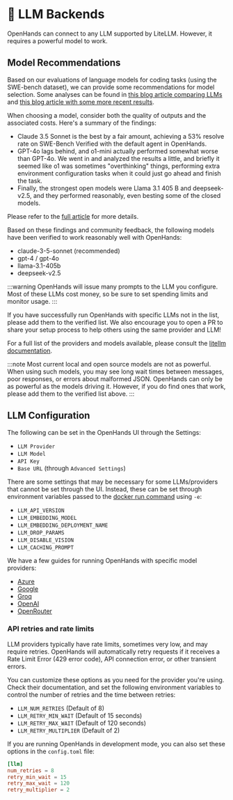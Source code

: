 # 🤖 LLM Backends

OpenHands can connect to any LLM supported by LiteLLM. However, it requires a powerful model to work.

## Model Recommendations

Based on our evaluations of language models for coding tasks (using the SWE-bench dataset), we can provide some recommendations for model selection. Some analyses can be found in [this blog article comparing LLMs](https://www.all-hands.dev/blog/evaluation-of-llms-as-coding-agents-on-swe-bench-at-30x-speed) and [this blog article with some more recent results](https://www.all-hands.dev/blog/openhands-codeact-21-an-open-state-of-the-art-software-development-agent).

When choosing a model, consider both the quality of outputs and the associated costs. Here's a summary of the findings:

- Claude 3.5 Sonnet is the best by a fair amount, achieving a 53% resolve rate on SWE-Bench Verified with the default agent in OpenHands.
- GPT-4o lags behind, and o1-mini actually performed somewhat worse than GPT-4o. We went in and analyzed the results a little, and briefly it seemed like o1 was sometimes "overthinking" things, performing extra environment configuration tasks when it could just go ahead and finish the task.
- Finally, the strongest open models were Llama 3.1 405 B and deepseek-v2.5, and they performed reasonably, even besting some of the closed models.

Please refer to the [full article](https://www.all-hands.dev/blog/evaluation-of-llms-as-coding-agents-on-swe-bench-at-30x-speed) for more details.

Based on these findings and community feedback, the following models have been verified to work reasonably well with OpenHands:

- claude-3-5-sonnet (recommended)
- gpt-4 / gpt-4o
- llama-3.1-405b
- deepseek-v2.5

:::warning
OpenHands will issue many prompts to the LLM you configure. Most of these LLMs cost money, so be sure to set spending
limits and monitor usage.
:::

If you have successfully run OpenHands with specific LLMs not in the list, please add them to the verified list. We
also encourage you to open a PR to share your setup process to help others using the same provider and LLM!

For a full list of the providers and models available, please consult the
[litellm documentation](https://docs.litellm.ai/docs/providers).

:::note
Most current local and open source models are not as powerful. When using such models, you may see long
wait times between messages, poor responses, or errors about malformed JSON. OpenHands can only be as powerful as the
models driving it. However, if you do find ones that work, please add them to the verified list above.
:::

## LLM Configuration

The following can be set in the OpenHands UI through the Settings:

- `LLM Provider`
- `LLM Model`
- `API Key`
- `Base URL` (through `Advanced Settings`)

There are some settings that may be necessary for some LLMs/providers that cannot be set through the UI. Instead, these
can be set through environment variables passed to the [docker run command](/modules/usage/installation#start-the-app)
using `-e`:

- `LLM_API_VERSION`
- `LLM_EMBEDDING_MODEL`
- `LLM_EMBEDDING_DEPLOYMENT_NAME`
- `LLM_DROP_PARAMS`
- `LLM_DISABLE_VISION`
- `LLM_CACHING_PROMPT`

We have a few guides for running OpenHands with specific model providers:

- [Azure](llms/azure-llms)
- [Google](llms/google-llms)
- [Groq](llms/groq)
- [OpenAI](llms/openai-llms)
- [OpenRouter](llms/openrouter)

### API retries and rate limits

LLM providers typically have rate limits, sometimes very low, and may require retries. OpenHands will automatically retry requests if it receives a Rate Limit Error (429 error code), API connection error, or other transient errors.

You can customize these options as you need for the provider you're using. Check their documentation, and set the following environment variables to control the number of retries and the time between retries:

- `LLM_NUM_RETRIES` (Default of 8)
- `LLM_RETRY_MIN_WAIT` (Default of 15 seconds)
- `LLM_RETRY_MAX_WAIT` (Default of 120 seconds)
- `LLM_RETRY_MULTIPLIER` (Default of 2)

If you are running OpenHands in development mode, you can also set these options in the `config.toml` file:

```toml
[llm]
num_retries = 8
retry_min_wait = 15
retry_max_wait = 120
retry_multiplier = 2
```
